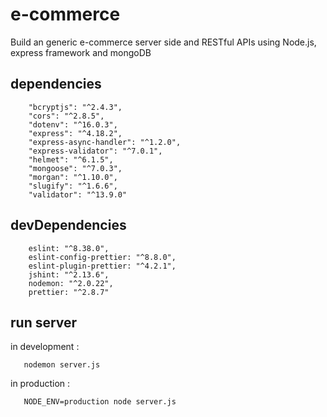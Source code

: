 # e-commerce

Build an generic e-commerce server side and RESTful APIs using Node.js, express framework and mongoDB

## dependencies

```
    "bcryptjs": "^2.4.3",
    "cors": "^2.8.5",
    "dotenv": "^16.0.3",
    "express": "^4.18.2",
    "express-async-handler": "^1.2.0",
    "express-validator": "^7.0.1",
    "helmet": "^6.1.5",
    "mongoose": "^7.0.3",
    "morgan": "^1.10.0",
    "slugify": "^1.6.6",
    "validator": "^13.9.0"
```

## devDependencies

```
    eslint: "^8.38.0",
    eslint-config-prettier: "^8.8.0",
    eslint-plugin-prettier: "^4.2.1",
    jshint: "^2.13.6",
    nodemon: "^2.0.22",
    prettier: "^2.8.7"
```

## run server

in development :

```
   nodemon server.js
```

in production :

```
   NODE_ENV=production node server.js
```
